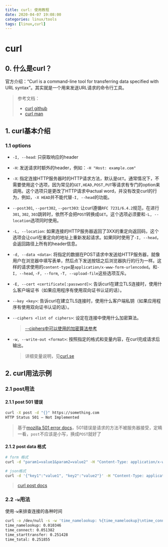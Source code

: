 ```yaml
---
title: curl: 使用教程
date: 2020-04-07 19:08:00
categories: linux/tools
tags: [linux,curl]
---
```


# curl
## 0. 什么是curl？
官方介绍：“Curl is a command-line tool for transferring data specified with URL syntax”。其实就是一个用来发送URL请求的命令行工具。

> 参考文档：
> - [curl github](https://github.com/curl/curl)
> - [curl man](https://curl.se/docs/manpage.html)

## 1. curl基本介绍
### 1.1 options
- `-I, --head`: 只获取响应的header
- `-H`: 发送请求时额外的header，例如：`-H "Host: example.com"`
- `-X`: 指定连接HTTP服务器时的HTTP请求方法，默认是`GET`。通常情况下，不需要使用这个选项，因为常见的`GET,HEAD,POST,PUT`等请求有专门的option来调用。这个选项只是更改了HTTP请求中actual word，并没有改变curl的行为，例如，`-X HEAD`并不能代替`-I, --head`的功能。
- `--post301`, `--port302`, `--port303`: 让curl遵循`RFC 7231/6.4.2`规范，在进行`301`, `302`, `303`跳转时，依然不会把`POST`转换成`GET`。这个选项必须要和`-L, --location`选项同时使用。
- `-L, --location`: 如果连接的HTTP服务器返回了3XX的重定向返回码，这个选项会让curl在重定向的地址上重新发起请求。如果同时使用了`-I, --head`，会返回路径上所有的header信息。
- `-d, --data <data>`: 将指定的数据在POST请求中发送给HTTP服务器，就像用户在浏览器中填写表单，然后点下发送按钮之后浏览器执行的行为一样。这样的请求使用的`content-type`是`application/x-www-form-urlencoded`。和`-I, --head`, `-F, --form`, `-T, --upload-file`这些选项互斥。
- `-E, --cert <certificate[:password]>`: 告诉curl在建立TLS连接时，使用什么客户端证书（如果应用程序有使用双向证书认证的话）。
- `--key <key>`: 告诉curl在建立TLS连接时，使用什么客户端私钥（如果应用程序有使用双向证书认证的话）。
- `--ciphers <list of ciphers>`: 设定在连接中使用什么加密算法。
  
  > [--ciphers中可以使用的加密算法参考](https://www.openssl.org/docs/man1.1.1/man1/ciphers.html)

- `-w, --write-out <format>`: 按照指定的格式和变量内容，在curl完成请求后输出。
  
  > 详细变量说明，见[curl.se](https://curl.se/docs/manpage.html#-w)

## 2. curl用法示例
### 2.1 post用法
#### 2.1.1 post 501 错误
``` bash
curl -X post -d "{}" https://something.com
HTTP Status 501 – Not Implemented
```
> 基于[mozilla 501 error docs](https://developer.mozilla.org/en-US/docs/Web/HTTP/Status/501)，501错误是请求的方法不被服务器接受，定睛一看，`post`不应该是小写，换成`POST`就好了

#### 2.1.2 post data 格式
``` bash
# form 格式
curl -d "param1=value1&param2=value2" -H "Content-Type: application/x-www-form-urlencoded" -X POST http://localhost:3000/data

# json格式
curl -d '{"key1":"value1", "key2":"value2"}' -H "Content-Type: application/json" -X POST http://localhost:3000/data
```
> [curl post docs](https://gist.github.com/subfuzion/08c5d85437d5d4f00e58)

### 2.2 `-w`用法
使用`-w`来排查连接的各种时间
``` bash
curl -o /dev/null -s -w 'time_namelookup: %{time_namelookup}\ntime_connect: %{time_connect}\ntime_starttransfer: %{time_starttransfer}\ntime_total: %{time_total}\n' https://www.baidu.com
time_namelookup: 0.010346
time_connect: 0.051382
time_starttransfer: 0.251428
time_total: 0.251855
```